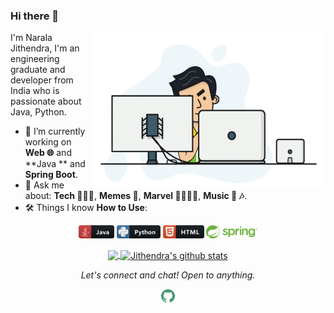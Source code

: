 ### Hi there 👋
<img align="right" height="250" width="375" alt="GIF" src="https://github.com/NaralaJithendra/NaralaJithendra/blob/main/New%20folder/Coding.gif" />

<!--
**NaralaJithendra/NaralaJithendra** is a ✨ _special_ ✨ repository because its `README.md` (this file) appears on your GitHub profile.

Here are some ideas to get you started:

- 🔭 I’m currently working on ...
- 🌱 I’m currently learning ...
- 👯 I’m looking to collaborate on ...
- 🤔 I’m looking for help with ...
- 💬 Ask me about ...
- 📫 How to reach me: ...
- 😄 Pronouns: ...
- ⚡ Fun fact: ...
-->

I'm Narala Jithendra, I'm an engineering graduate and developer from India who is passionate about Java, Python.

- 🔭 I’m currently working on **Web 🌐** and **Java ** and **Spring Boot**.
- 💬 Ask me about: **Tech 👨🏻‍💻**, **Memes 🤣**, **Marvel  🦸‍♂️🦸‍♀️**, **Music  :musical_note: :notes:**.
- 🛠️ Things I know **How to Use**:

<p align="center">
<code><a href="https://github.com/NaralaJithendra/Java_Programming_Codes" target="_blank"><img src="https://github.com/NaralaJithendra/NaralaJithendra/blob/main/New%20folder/java.svg" alt="Java" style="vertical-align:top margin:6px 4px" height="21"></a></code>
<code><a href="https://github.com/NaralaJithendra/Python_Programming_Codes" target="_blank"><img src="https://github.com/NaralaJithendra/NaralaJithendra/blob/main/New%20folder/python.svg" alt="Python3" style="vertical-align:top margin:6px 4px" height="21"></a></code>
<code><a href="https://github.com/NaralaJithendra/Html_Css_JavaScript_Codes_Web" target="_blank"><img src="https://github.com/NaralaJithendra/NaralaJithendra/blob/main/New%20folder/html.svg" alt="HTML" style="vertical-align:top margin:6px 4px" height="21"></a></code>
<code><a href="https://github.com/NaralaJithendra/Spring-Boot-Projects" target="_blank"><img src="https://github.com/NaralaJithendra/NaralaJithendra/blob/main/New%20folder/SpringBoot.png" alt="Spring Boot" style="vertical-align:top margin:6px 4px" height="21"></a></code>

</p>

<p align="center">
<a href="https://github.com/NaralaJithendra">
  <img align="center" src="https://github-readme-stats.vercel.app/api/top-langs/?username=NaralaJithendra&layout=compact&theme=gotham&hide_border=true&bg_color=00000000&text_color=3498db&layout=compact&include_repo=hands-on-java-3080245,InstitutionSpringBoot,movieflix,coding" />
  <img align="center" src="https://github-readme-stats.vercel.app/api?username=NaralaJithendra&theme=gotham&hide_border=true&bg_color=00000000&text_color=3498db&count_private=true&icon_color=439975" alt="Jithendra's github stats"/>
</a></p>

<p align="center">
  <i>Let's connect and chat! Open to anything.</i>
  <p align="center">
    <a href="https://github.com/NaralaJithendra"><img alt=" GitHub" width="22px" src="https://github.com/NaralaJithendra/Html_Css_JavaScript_Codes_Web/blob/main/Button%20Caliculator/github.svg" /></a>
    </p>
</p>

